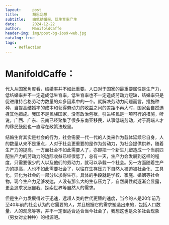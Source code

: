 ```yaml
---
layout:     post
title:      胡思乱想
subtitle:   由低结婚率、低生育率产生
date:       2024-12-22
author:     ManifoldCaffe
header-img: img/post-bg-ios9-web.jpg
catalog: true
tags:
    - Reflection
---
```

# ManifoldCaffe：
代入从国家角度看，结婚率并不如此重要。人口对于国家的最重要属性是生产力，低结婚率并不一定造成低生育率，低生育率也不一定造成劳动力短缺，结婚率只是促进维持合格劳动力数量的众多因素中的一个。就解决劳动力问题而言，措施种种，当提高结婚率的成本和获得劳动力的收益之间的差距不再大时，国家会自然选择其他措施。我国不是民族国家，没有政治包袱，引进移民是一项可行的措施，听说，广西、广东、云南已经聚集了很多东南亚移民，从事低端劳动，对于高端人才的移民鼓励也一直写在政策法规里。

结婚生育其实是社会的行为，社会需要一代一代的人类来作为载体延续它自身，人的数量从来不是重点，人对于社会更重要的是作为劳动力，为社会提供供养，随着生产力的提高，一方面社会不如此需要人了，亦即把一个新生儿塑造成一个当前匹配生产力的劳动力的边际收益已经很低了，总有一天，生产力会发展到这样的程度，只需要很少的人以及他们的劳动力，就可以承载一个社会。另一方面随着生产力的提高，人也不如此需要社会了，以往在生存压力下自然人被迫被社会化、工具化，异化为社会的一部分以求得生存。具体的手段就是学校、家庭、婚姻等社会物，现今生产力足够发达，人没有那么大的生存压力了，自然属性就逐渐会显露，更会追求发展自我、探索世界等自然人的需求。

但是生产力发展得过于迅速，远超人类的世代更替的速度，当今的人是20年前乃至40年前的社会认为的它需要的人，并且根据它的需求塑造出来的，包括人口数量、人的观念等等，并不一定很适合适合当今社会了，我想这也是众多社会现象（男女对立种种）的根源吧。
